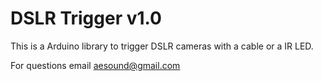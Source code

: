 <h1>DSLR Trigger v1.0</h1>

<p>This is a Arduino library to trigger DSLR cameras with a cable or a IR LED.</p>
<p>For questions email <a href="mailto:aesound@gmail.com">aesound@gmail.com</a> </p>
